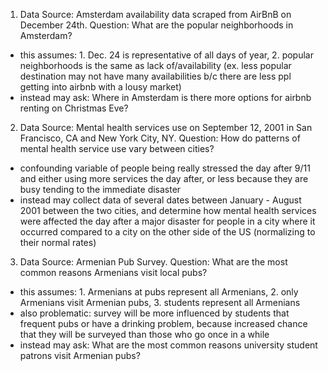 1. Data Source: Amsterdam availability data scraped from AirBnB on December 24th. Question: What are the popular neighborhoods in Amsterdam?

- this assumes: 1. Dec. 24 is representative of all days of year, 2. popular neighborhoods is the same as lack of/availability (ex. less popular destination may not have many availabilities b/c there are less ppl getting into airbnb with a lousy market)
- instead may ask: Where in Amsterdam is there more options for airbnb renting on Christmas Eve?



2. Data Source: Mental health services use on September 12, 2001 in San Francisco, CA and New York City, NY. Question: How do patterns of mental health service use vary between cities?

- confounding variable of people being really stressed the day after 9/11 and either using more services the day after, or less because they are busy tending to the immediate disaster
- instead may collect data of several dates between January - August 2001 between the two cities, and determine how mental health services were affected the day after a major disaster for people in a city where it occurred compared to a city on the other side of the US (normalizing to their normal rates)



3. Data Source: Armenian Pub Survey. Question: What are the most common reasons Armenians visit local pubs?

- this assumes: 1. Armenians at pubs represent all Armenians, 2. only Armenians visit Armenian pubs, 3. students represent all Armenians
- also problematic: survey will be more influenced by students that frequent pubs or have a drinking problem, because increased chance that they will be surveyed than those who go once in a while
- instead may ask: What are the most common reasons university student patrons visit Armenian pubs?
